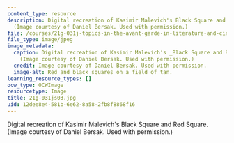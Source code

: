 ```yaml
---
content_type: resource
description: Digital recreation of Kasimir Malevich's Black Square and Red Square.
  (Image courtesy of Daniel Bersak. Used with permission.)
file: /courses/21g-031j-topics-in-the-avant-garde-in-literature-and-cinema-spring-2003/12dee8e4581b6e628a582fb8f8868f16_21g-031js03.jpg
file_type: image/jpeg
image_metadata:
  caption: Digital recreation of Kasimir Malevich's _Black Square and Red Square_.
    (Image courtesy of Daniel Bersak. Used with permission.)
  credit: Image courtesy of Daniel Bersak. Used with permission.
  image-alt: Red and black squares on a field of tan.
learning_resource_types: []
ocw_type: OCWImage
resourcetype: Image
title: 21g-031js03.jpg
uid: 12dee8e4-581b-6e62-8a58-2fb8f8868f16
---
```

Digital recreation of Kasimir Malevich's Black Square and Red Square. (Image courtesy of Daniel Bersak. Used with permission.)

